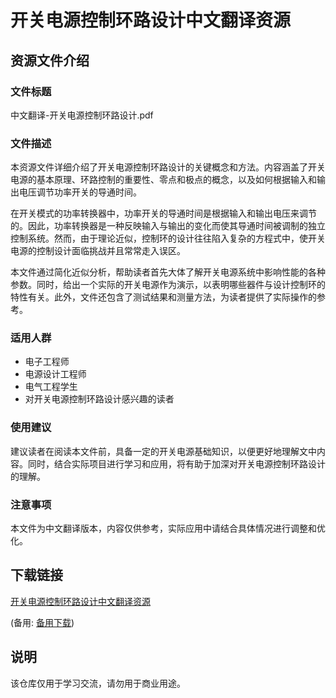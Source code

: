 # 开关电源控制环路设计中文翻译资源

## 资源文件介绍

### 文件标题
中文翻译-开关电源控制环路设计.pdf

### 文件描述
本资源文件详细介绍了开关电源控制环路设计的关键概念和方法。内容涵盖了开关电源的基本原理、环路控制的重要性、零点和极点的概念，以及如何根据输入和输出电压调节功率开关的导通时间。

在开关模式的功率转换器中，功率开关的导通时间是根据输入和输出电压来调节的。因此，功率转换器是一种反映输入与输出的变化而使其导通时间被调制的独立控制系统。然而，由于理论近似，控制环的设计往往陷入复杂的方程式中，使开关电源的控制设计面临挑战并且常常走入误区。

本文件通过简化近似分析，帮助读者首先大体了解开关电源系统中影响性能的各种参数。同时，给出一个实际的开关电源作为演示，以表明哪些器件与设计控制环的特性有关。此外，文件还包含了测试结果和测量方法，为读者提供了实际操作的参考。

### 适用人群
- 电子工程师
- 电源设计工程师
- 电气工程学生
- 对开关电源控制环路设计感兴趣的读者

### 使用建议
建议读者在阅读本文件前，具备一定的开关电源基础知识，以便更好地理解文中内容。同时，结合实际项目进行学习和应用，将有助于加深对开关电源控制环路设计的理解。

### 注意事项
本文件为中文翻译版本，内容仅供参考，实际应用中请结合具体情况进行调整和优化。

## 下载链接
[开关电源控制环路设计中文翻译资源](https://pan.quark.cn/s/283bcead4f3e) 

(备用: [备用下载](https://pan.baidu.com/s/1mB9wSOfl34PO_P8alWHVug?pwd=1234))

## 说明

该仓库仅用于学习交流，请勿用于商业用途。
